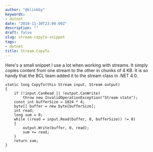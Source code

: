 ```yaml
---
author: "@klinkby"
keywords:
- dotnet
date: "2010-11-30T23:00:00Z"
description: ""
draft: false
slug: stream-copyto-snippet
tags:
- dotnet
title: Stream.CopyTo
---
```



Here's a small snippet I use a lot when working with streams. It simply copies content from one stream to the other in chunks of 4 KB. It is so handy that the BCL team added it to the stream class in .NET 4.0.

<pre class="csharpcode"><code><span class="kwrd">static</span> <span class="kwrd">long</span> CopyTo(<span class="kwrd">this</span> Stream input, Stream output)
{
    <span class="kwrd">if</span> (!input.CanRead || !output.CanWrite)
        <span class="kwrd">throw</span> <span class="kwrd">new</span> InvalidOperationException(<span class="str">"Stream state"</span>);
    <span class="kwrd">const</span> <span class="kwrd">int</span> bufferSize = 1024 * 4;
    <span class="kwrd">byte</span>[] buffer = <span class="kwrd">new</span> <span class="kwrd">byte</span>[bufferSize];
    <span class="kwrd">int</span> read;
    <span class="kwrd">long</span> sum = 0;
    <span class="kwrd">while</span> ((read = input.Read(buffer, 0, bufferSize)) != 0)
    {
        output.Write(buffer, 0, read);
        sum += read;
    }
    <span class="kwrd">return</span> sum;
}</code></pre>

